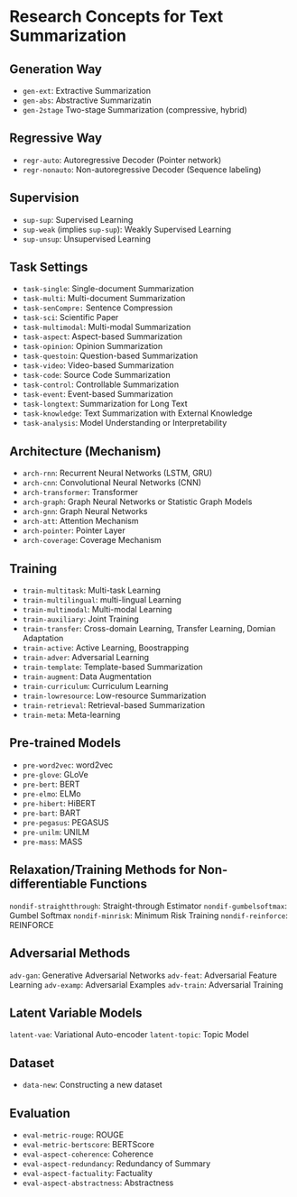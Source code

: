 # Research Concepts for Text Summarization


## Generation Way
* `gen-ext`: Extractive Summarization 
* `gen-abs`: Abstractive Summarizatin
* `gen-2stage` Two-stage Summarization (compressive, hybrid)

## Regressive Way
* `regr-auto`:  Autoregressive Decoder (Pointer network) 
* `regr-nonauto`: Non-autoregressive Decoder (Sequence labeling)

## Supervision
* `sup-sup`: Supervised Learning
* `sup-weak`  (implies `sup-sup`): Weakly Supervised Learning
* `sup-unsup`: Unsupervised Learning

## Task Settings
* `task-single`: Single-document Summarization
* `task-multi`: Multi-document Summarization
* `task-senCompre:` Sentence Compression
* `task-sci`: Scientific Paper
* `task-multimodal`: Multi-modal Summarization
* `task-aspect`: Aspect-based Summarization
* `task-opinion`: Opinion Summarization
* `task-questoin`: Question-based Summarization
* `task-video`: Video-based Summarization
* `task-code`: Source Code Summarization
* `task-control`: Controllable Summarization
* `task-event`: Event-based Summarization
* `task-longtext`: Summarization for Long Text
* `task-knowledge`: Text Summarization with External Knowledge
* `task-analysis`: Model Understanding or Interpretability


## Architecture (Mechanism)
* `arch-rnn`: Recurrent Neural Networks (LSTM, GRU)
* `arch-cnn`: Convolutional Neural Networks (CNN)
* `arch-transformer`: Transformer
* `arch-graph`: Graph Neural Networks or Statistic Graph Models
* `arch-gnn`: Graph Neural Networks
* `arch-att`: Attention Mechanism
* `arch-pointer`: Pointer Layer
* `arch-coverage`: Coverage Mechanism


## Training
* `train-multitask`: Multi-task Learning
* `train-multilingual`: multi-lingual Learning
* `train-multimodal`: Multi-modal Learning
* `train-auxiliary`: Joint Training
* `train-transfer`: Cross-domain Learning, Transfer Learning, Domian Adaptation
* `train-active`: Active Learning, Boostrapping
* `train-adver`: Adversarial Learning
* `train-template`: Template-based Summarization
* `train-augment`: Data Augmentation
* `train-curriculum`: Curriculum Learning
* `train-lowresource`: Low-resource Summarization
* `train-retrieval`: Retrieval-based Summarization
* `train-meta`: Meta-learning


## Pre-trained Models
* `pre-word2vec`: word2vec
* `pre-glove`: GLoVe
* `pre-bert`: BERT
* `pre-elmo`: ELMo
* `pre-hibert`: HiBERT
* `pre-bart`: BART
* `pre-pegasus`: PEGASUS
* `pre-unilm`: UNILM
* `pre-mass`: MASS


## Relaxation/Training Methods for Non-differentiable Functions
`nondif-straightthrough`: Straight-through Estimator
`nondif-gumbelsoftmax`: Gumbel Softmax
`nondif-minrisk`: Minimum Risk Training
`nondif-reinforce`: REINFORCE

## Adversarial Methods
`adv-gan`: Generative	Adversarial Networks
`adv-feat`: Adversarial Feature Learning
`adv-examp`: Adversarial Examples
`adv-train`: Adversarial Training


## Latent Variable Models
`latent-vae`: Variational Auto-encoder
`latent-topic`: Topic Model

## Dataset
* `data-new`: Constructing a new dataset


## Evaluation
* `eval-metric-rouge`: ROUGE
* `eval-metric-bertscore`: BERTScore
* `eval-aspect-coherence`: Coherence
* `eval-aspect-redundancy`: Redundancy of Summary 
* `eval-aspect-factuality`: Factuality
* `eval-aspect-abstractness`: Abstractness
